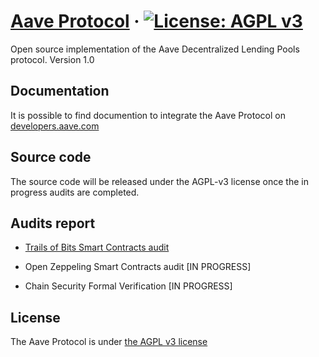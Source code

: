 # [Aave Protocol](https://aave.com/) &middot; [![License: AGPL v3](https://img.shields.io/badge/License-AGPL%20v3-blue.svg)](https://www.gnu.org/licenses/agpl-3.0)

Open source implementation of the Aave Decentralized Lending Pools protocol. Version 1.0


## Documentation

It is possible to find documention to integrate the Aave Protocol on [developers.aave.com](https://developers.aave.com)


## Source code

The source code will be released under the AGPL-v3 license once the in progress audits are completed.


## Audits report

- [Trails of Bits Smart Contracts audit](./docs/ToB_aave_protocol_final_report.pdf)

- Open Zeppeling Smart Contracts audit [IN PROGRESS]

- Chain Security Formal Verification [IN PROGRESS]

## License

The Aave Protocol is under [the AGPL v3 license](LICENSE.md)
